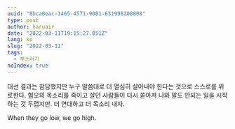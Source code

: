 ```yaml
---
uuid: "8bca0eac-1465-4571-9001-631998208808"
type: post
author: haruair
date: "2022-03-11T19:15:27.051Z"
lang: ko
slug: "2022-03-11"
tags:
  - 부스러기
noIndex: true
---
```


대선 결과는 참담했지만 누구 말씀대로 더 열심히 살아내야 한다는 것으로 스스로를 위로한다. 혐오의 목소리를 죽이고 살던 사람들이 다시 쏟아져 나와 말도 안되는 일을 시작하는 것 두렵지만. 더 연대하고 더 목소리 내자.

When they go low, we go high.